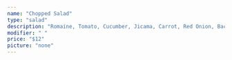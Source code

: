 ```yaml
---
name: "Chopped Salad"
type: "salad"
description: "Romaine, Tomato, Cucumber, Jicama, Carrot, Red Onion, Bacon, & Blue Cheese, Beer Battered Onion Strips with an Avocado Lime Ranch"
modifier: " "
price: "$12"
picture: "none"
---
```

